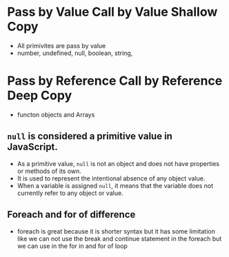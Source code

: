 # Pass by Value Call by Value Shallow Copy

- All primivites are pass by value
- number, undefined, null, boolean, string,

# Pass by Reference Call by Reference Deep Copy

- functon objects and Arrays

## `null` is considered a primitive value in JavaScript.

- As a primitive value, `null` is not an object and does not have properties or methods of its own.
- It is used to represent the intentional absence of any object value.
- When a variable is assigned `null`, it means that the variable does not currently refer to any object or value.

## Foreach and for of difference

- foreach is great because it is shorter syntax but it has some limitation like we can not use the break and continue statement in the foreach but we can use in the for in and for of loop
